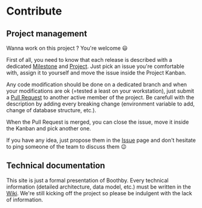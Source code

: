 # Contribute

## Project management

Wanna work on this project ? You're welcome 😃

First of all, you need to know that each release is described with a dedicated [Milestone](https://github.com/thomah/boothby/milestones) and [Project](https://github.com/thomah/boothby/projects). Just pick an issue you're comfortable with, assign it to yourself and move the issue inside the Project Kanban.

Any code modification should be done on a dedicated branch and when your modifications are ok (=tested a least on your workstation), just submit a [Pull Request](https://github.com/thomah/boothby/pulls) to another active member of the project. Be carefull with the description by adding every breaking change (environment variable to add, change of database structure, etc.).

When the Pull Request is merged, you can close the issue, move it inside the Kanban and pick another one.

If you have any idea, just propose them in the [Issue](https://github.com/thomah/boothby/issues) page and don't hesitate to ping someone of the team to discuss them 😉

## Technical documentation

This site is just a formal presentation of Boothby. Every technical information (detailed architecture, data model, etc.) must be written in the [Wiki](https://github.com/thomah/boothby/wiki). We're still kicking off the project so please be indulgent with the lack of information.
